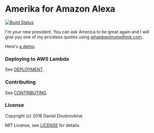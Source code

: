 # Amerika for Amazon Alexa

[![Build Status](https://travis-ci.org/dblock/amerika.svg?branch=master)](https://travis-ci.org/dblock/amerika)

I'm your new president. You can ask America to be great again and I will give you one of my priceless quotes using [whatdoestrumpthink.com](https://whatdoestrumpthink.com).

Here's [a demo](https://www.youtube.com/watch?v=mF0Hdswzzt0).

### Deploying to AWS Lambda

See [DEPLOYMENT](DEPLOYMENT.md).

### Contributing

See [CONTRIBUTING](CONTRIBUTING.md).

### License

Copyright (c) 2016 Daniel Doubrovkine

MIT License, see [LICENSE](LICENSE.md) for details.
